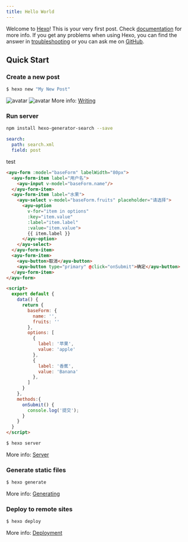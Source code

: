 ```yaml
---
title: Hello World
---
```


Welcome to [Hexo](https://hexo.io/)! This is your very first post. Check [documentation](https://hexo.io/docs/) for more info. If you get any problems when using Hexo, you can find the answer in [troubleshooting](https://hexo.io/docs/troubleshooting.html) or you can ask me on [GitHub](https://github.com/hexojs/hexo/issues).
<!-- more -->

## Quick Start
### Create a new post

``` bash
$ hexo new "My New Post"
```
![avatar](/img/54542.jpg)
![avatar](/img/520.jpg)
More info: [Writing](https://hexo.io/docs/writing.html)

### Run server
``` bash
npm install hexo-generator-search --save
```

``` yml
search:
  path: search.xml
  field: post
```
test
``` html
<ayu-form :model="baseForm" labelWidth="80px">
  <ayu-form-item label="用户名">
    <ayu-input v-model="baseForm.name"/>
  </ayu-form-item>
  <ayu-form-item label="水果">
    <ayu-select v-model="baseForm.fruits" placeholder="请选择">
      <ayu-option 
        v-for="item in options" 
        :key="item.value" 
        :label="item.label" 
        :value="item.value">
        {{ item.label }}
      </ayu-option>
    </ayu-select>
  </ayu-form-item>
  <ayu-form-item>
    <ayu-button>取消</ayu-button>
    <ayu-button type="primary" @click="onSubmit">确定</ayu-button>
  </ayu-form-item>
</ayu-form>

<script>
  export default {
    data() {
      return {
        baseForm: {
          name: '',
          fruits: ''
        },
        options: [
          {
            label: '苹果',
            value: 'apple'
          },
          {
            label: '香蕉',
            value: 'Banana'
          },
        ]
      }
    },
    methods:{
      onSubmit() {
        console.log('提交');
      }
    }
  }
</script>
```
``` bash
$ hexo server
```

More info: [Server](https://hexo.io/docs/server.html)

### Generate static files

``` bash
$ hexo generate
```

More info: [Generating](https://hexo.io/docs/generating.html)

### Deploy to remote sites

``` bash
$ hexo deploy
```

More info: [Deployment](https://hexo.io/docs/one-command-deployment.html)
